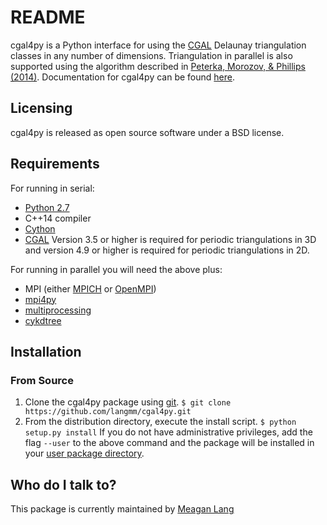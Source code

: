 # README #

cgal4py is a Python interface for using the [CGAL](http://www.cgal.org) Delaunay triangulation classes in any number of dimensions. Triangulation in parallel is also supported using the algorithm described in [Peterka, Morozov, & Phillips (2014)](http://mrzv.org/publications/distributed-delaunay/). Documentation for cgal4py can be found [here](http://cgal4py.readthedocs.io/en/latest/).

## Licensing ##
cgal4py is released as open source software under a BSD license.

## Requirements ##
For running in serial:

* [Python 2.7](https://www.python.org/download/releases/2.7/)
* C++14 compiler
* [Cython](http://cython.org/)
* [CGAL](http://www.cgal.org/download.html) Version 3.5 or higher is required for periodic triangulations in 3D and version 4.9 or higher is required for periodic triangulations in 2D.

For running in parallel you will need the above plus:

* MPI (either [MPICH](https://www.mpich.org/) or [OpenMPI](https://www.open-mpi.org/))
* [mpi4py](http://pythonhosted.org/mpi4py/)
* [multiprocessing](https://docs.python.org/2/library/multiprocessing.html)
* [cykdtree](https://github.com/cykdtree/cykdtree)

## Installation ##

### From Source ###
1. Clone the cgal4py package using [git](https://git-scm.com/).
```$ git clone https://github.com/langmm/cgal4py.git```
2. From the distribution directory, execute the install script. ```$ python setup.py install```
If you do not have administrative privileges, add the flag ```--user``` to the above command and the package will be installed in your [user package directory](https://docs.python.org/2/install/#alternate-installation-the-user-scheme).

## Who do I talk to? ##
This package is currently maintained by [Meagan Lang](mailto:langmm.astro@gmail.com)
